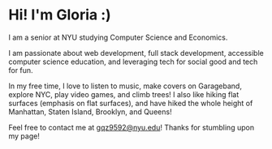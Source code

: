 # Hi! I'm Gloria :)

I am a senior at NYU studying Computer Science and Economics. 

I am passionate about web development, full stack development, accessible computer science education, and leveraging tech for social good and tech for fun.

In my free time, I love to listen to music, make covers on Garageband, explore NYC, play video games, and climb trees! I also like hiking flat surfaces (emphasis on flat surfaces), and have hiked the whole height of Manhattan, Staten Island, Brooklyn, and Queens!

Feel free to contact me at gqz9592@nyu.edu! Thanks for stumbling upon my page!
